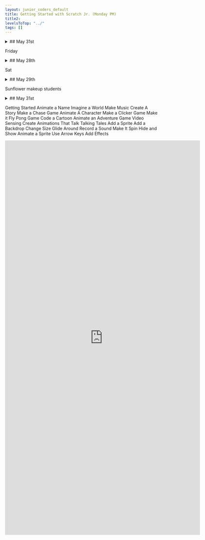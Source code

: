 ```yaml
---
layout: junior_coders_default
title: Getting Started with Scratch Jr. (Monday PM)
title2: 
levelsToTop: "../"
tags: []
---
```



<details markdown=1>
<summary markdown=1>## May 31st
</summary>

## May 31st

### Junior Coders Beginner's Challenge

Today I introduced the **Junior Coders Beginner's Challenge** [please see this page for details](./BeginnerChallenge.html). The goal is to motivate students  to do the Scratch and Tynker tutorials. Students all began or continued working on their first entries, with most completing at least one tutorial today. Here is a Scratch studio with all the Scratch [Beginner's Challenge Projects](https://scratch.mit.edu/studios/29818873/). 

### Recap for May 31st

Trees
  : Student H worked on several projects today, including the following. He created an illustration for his Tree project of a tree sprouting. 

{% include zakviewer.html Name="Trees" ID="https://scratch.mit.edu/projects/538648051/" caption="A remix of the student's project showing his tree blooming" %}

He also created a sound project using musical sprites and learned how to make the music stop before playing the next sound.

```
when this sprite is clicked
stop all sounds
play sound (this sound)
```
{: .msb}

{% include zakviewer.html Name="Robot Music" ID="https://scratch.mit.edu/projects/538649820/" caption="Click the robots to hear the sound. The music is great!" %}


Dancer
  :Student A's first entry for the challenge was this remix of the "Getting Started" Tutorial.
{% include zakviewer.html Name="Dancer" ID="https://scratch.mit.edu/projects/538650608/" caption="Look at my moves!" %}


Pong Tutorial
  : Student A2 did the Pong tutorial. Her modification was adding a game over message, and adding sound and stopping the sound when the game was over. 

```
// ball make sound
when @greenFlag clicked
change [Score v] by (0)
forever
    play sound [Dance Funky v] until done
end

// stop music and say game over
when @greenFlag clicked
forever
    if <touching [Ball v]?> then
        stop all sounds
        say [Game over] for (2) seconds
        stop [all v]
    end
end
```
{: .msb}

{% include zakviewer.html Name="Pong with stops" ID="https://scratch.mit.edu/projects/538651827" caption="" %}


Cow runs away 
  : Student M did the Storytelling tutorial. In his version, the Cow runs away, and there is an alien who hacks at the owl.

{% include tynkerprojectpage.html Name="NAME" ID="https://www.tynker.com/play/cow-joke-5-31/60b563e87cdb837a7656df67-631348XpPSuxBbcKdXVvZ.kCSs,8Mk" caption="That is one scared Owl!" %}



</details>


Friday
<details markdown=1>
<summary markdown=1>## May 28th
</summary>

## May 28th

### Recap for May 28th

Beach Project
  : Student A learned about layers to help put the bad candy in the basket.

Platform Project
  : I reviewed some corrections Student C's project, including making sure the actor costumes are centered and adding physics and gravity. I will continue to review these with her next week.

Scratch Jr.
  The scratch Jr. Project of the week was The Alien Comes to Visit project. Students K, R, and Y each made different version. Here is one version by student K.

{% include imgurmp4.html link="https://i.imgur.com/YsOgS4T.mp4" %}

Move Gus
  : Student R made a lot of progress in her fairy chase project based on "Move Gus" tutorial. She finished the first level with one chaser, and moved on to level 2 with more chasers. She included a timer, and signal for when the game is over. 

{% include tynkerprojectpage.html Name="Move Gus" ID="https://www.tynker.com/play/move-gus-web-5-29/60b2b21e1664507b230992f3-831271Xrq4kW7i6RpNGEE44EC4Rvkk" caption="She also made the fairy cry when she loses. Great ideas!" %}

Swordfighting Contest
  : I reviewed with student Y some suggestions for how to bring the characters on stage using animate and glide blocks which he incorporated into his project. 

{% include tynkerprojectpage.html Name="Swordfighting Contest" ID="https://www.tynker.com/play/sword-fight-5-29/60b2b512bc5cdf551309de4c-283030XlXdAHRcsEUM2iUuyNabBkEk" caption="He also made the judge walk on stage and the the other characters separate." %}

</details>

Sat
<details markdown=1>
<summary markdown=1>## May 29th
</summary>

## May 29th

### Recap for May 29th
Today I introduced the **Junior Coders Beginner's Challenge** [please see this page for details](./BeginnerChallenge.html). The goal is to motivate to do the Scratch tutorials. Students all began or continued working on their first entries, with most completing at least one tutorial today. Here is a Scratch studio with all the [Beginner's Challenge Projects](https://scratch.mit.edu/studios/29818873/). Today's Projects:


{% include turbowarp.html Name="Student Y" ID="537769588" caption="Pop the balloons with music" %}

{% include turbowarpWithProjectUrl.html Name="Student Y" ID="537769588" caption="Pop the balloons with music" %}


{% include turbowarp.html Name="Student M" ID="537774313" caption="A funnny game of pong" %}

{% include turbowarp.html Name="Student H" ID="537770208" caption="Click the word or the ball" %}

{% include turbowarp.html Name="Student N" ID="537769429" caption="A story" %}

{% include turbowarp.html Name="Student N" ID="537775672" caption="Catch the chick" %}


</details>


Sunflower makeup students
<details markdown=1>
<summary markdown=1>## May 31st
</summary>

## May 31st


Flying Raptor?
  : Student M remixed the flying cat project and is working on adding more characters to it for his Challenge submission.

{% include zakviewer.html Name="Name" ID="https://scratch.mit.edu/projects/538665153" caption="Eventualy the space ships will move." %}


Hacking Scratch Loops
  : Student Y was playing around with the character editor by mangling the basic Flying Cat character. 

{% include imgur.html title="original version" ID="https://i.imgur.com/IWrER1z.png" caption="" width="200px" height="" %}{% include imgur.html title="changed version" ID="https://i.imgur.com/37NeFgv.png" caption="" width="200px" height="" spacer=" "  %}

I showed him how to turn this into a basic animation, and he had a lot of fun hacking an animation"bug" in Scratch. 

```
when gf clicked
forever
next costume
wait (.1) seconds // ballerina
```
{: .msb}

The ballerina animation is changing every tenth of a second. Usually, Scratch prevents you from putting anything but a number into wait blocks.  However, the student changed the '.1' to '.e', probably by accident. You can see what happened in the cat. 

{% include zakviewer.html Name="Crazy Cat" ID="https://scratch.mit.edu/projects/538616373" caption="Watch them go!!" %}


As it turns out, Scratch does allow scientific notation, as in '.1e1' to mean .1 X 10^1, or 1. Therefore, aside from the numbers, the letter e is allowed as input. Furthermore, by design or as a bug, it even allows some nonsense values like just plain 'e' or '.E' or 'eeee', which is why the cat works. The taco and the man are flashing at '.1E1' and '.01e2' seconds each, i.e. at 1 second intervals.

```
// for other characters 
wait (.e) seconds // cat
wait (.1E1) seconds // man
wait (.01e2) seconds //taco
```
{: .msb}
</details>

Getting Started
Animate a Name
Imagine a World
Make Music
Create A Story
Make a Chase Game
Animate A Character
Make a Clicker Game
Make it Fly
Pong Game
Code a Cartoon
Animate an Adventure Game
Video Sensing
Create Animations That Talk
Talking Tales
Add a Sprite
Add a Backdrop
Change Size
Glide Around
Record a Sound
Make It Spin
Hide and Show
Animate a Sprite
Use Arrow Keys
Add Effects


<iframe src="https://docs.google.com/forms/d/e/1FAIpQLSeMu1iKt8vUS62QiQL3DLkh_MluB-7NGhQ-IlyMSBBr76e5JQ/viewform?embedded=true" width="640" height="1294" frameborder="0" marginheight="0" marginwidth="0">Loading…</iframe>


